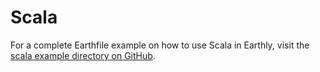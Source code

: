 # Scala

For a complete Earthfile example on how to use Scala in Earthly, visit the [scala example directory on GitHub](https://github.com/earthly/earthly/tree/main/examples/scala).
